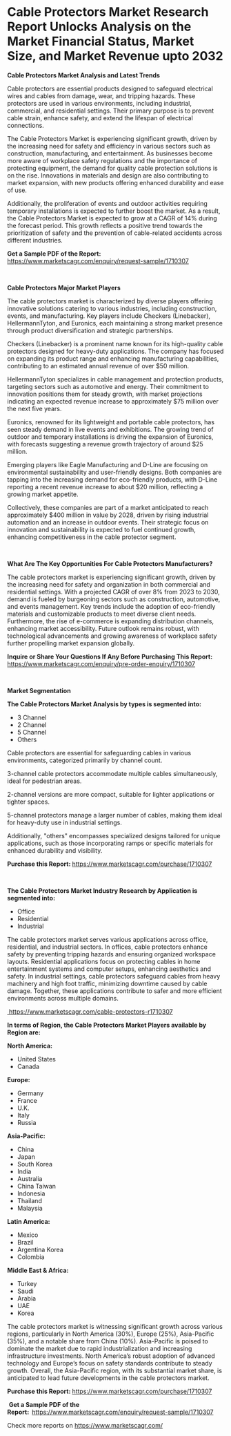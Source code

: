 <p><h1>Cable Protectors Market Research Report Unlocks Analysis on the Market Financial Status, Market Size, and Market Revenue upto 2032</h1></p><p><strong>Cable Protectors Market Analysis and Latest Trends</strong></p>
<p><p>Cable protectors are essential products designed to safeguard electrical wires and cables from damage, wear, and tripping hazards. These protectors are used in various environments, including industrial, commercial, and residential settings. Their primary purpose is to prevent cable strain, enhance safety, and extend the lifespan of electrical connections.</p><p>The Cable Protectors Market is experiencing significant growth, driven by the increasing need for safety and efficiency in various sectors such as construction, manufacturing, and entertainment. As businesses become more aware of workplace safety regulations and the importance of protecting equipment, the demand for quality cable protection solutions is on the rise. Innovations in materials and design are also contributing to market expansion, with new products offering enhanced durability and ease of use.</p><p>Additionally, the proliferation of events and outdoor activities requiring temporary installations is expected to further boost the market. As a result, the Cable Protectors Market is expected to grow at a CAGR of 14% during the forecast period. This growth reflects a positive trend towards the prioritization of safety and the prevention of cable-related accidents across different industries.</p></p>
<p><strong>Get a Sample PDF of the Report:&nbsp;</strong> <a href="https://www.marketscagr.com/enquiry/request-sample/1710307?utm_campaign=2526&utm_medium=2&utm_source=Github&utm_content=ia&utm_term=27032025&utm_id=cable-protectors">https://www.marketscagr.com/enquiry/request-sample/1710307</a></p>
<p>&nbsp;</p>
<p><strong>Cable Protectors Major Market Players</strong></p>
<p><p>The cable protectors market is characterized by diverse players offering innovative solutions catering to various industries, including construction, events, and manufacturing. Key players include Checkers (Linebacker), HellermannTyton, and Euronics, each maintaining a strong market presence through product diversification and strategic partnerships.</p><p>Checkers (Linebacker) is a prominent name known for its high-quality cable protectors designed for heavy-duty applications. The company has focused on expanding its product range and enhancing manufacturing capabilities, contributing to an estimated annual revenue of over $50 million.</p><p>HellermannTyton specializes in cable management and protection products, targeting sectors such as automotive and energy. Their commitment to innovation positions them for steady growth, with market projections indicating an expected revenue increase to approximately $75 million over the next five years.</p><p>Euronics, renowned for its lightweight and portable cable protectors, has seen steady demand in live events and exhibitions. The growing trend of outdoor and temporary installations is driving the expansion of Euronics, with forecasts suggesting a revenue growth trajectory of around $25 million.</p><p>Emerging players like Eagle Manufacturing and D-Line are focusing on environmental sustainability and user-friendly designs. Both companies are tapping into the increasing demand for eco-friendly products, with D-Line reporting a recent revenue increase to about $20 million, reflecting a growing market appetite.</p><p>Collectively, these companies are part of a market anticipated to reach approximately $400 million in value by 2028, driven by rising industrial automation and an increase in outdoor events. Their strategic focus on innovation and sustainability is expected to fuel continued growth, enhancing competitiveness in the cable protector segment.</p></p>
<p>&nbsp;</p>
<p><strong>What Are The Key Opportunities For Cable Protectors Manufacturers?</strong></p>
<p><p>The cable protectors market is experiencing significant growth, driven by the increasing need for safety and organization in both commercial and residential settings. With a projected CAGR of over 8% from 2023 to 2030, demand is fueled by burgeoning sectors such as construction, automotive, and events management. Key trends include the adoption of eco-friendly materials and customizable products to meet diverse client needs. Furthermore, the rise of e-commerce is expanding distribution channels, enhancing market accessibility. Future outlook remains robust, with technological advancements and growing awareness of workplace safety further propelling market expansion globally.</p></p>
<p><strong>Inquire or Share Your Questions If Any Before Purchasing This Report:</strong> <a href="https://www.marketscagr.com/enquiry/pre-order-enquiry/1710307?utm_campaign=2526&utm_medium=2&utm_source=Github&utm_content=ia&utm_term=27032025&utm_id=cable-protectors">https://www.marketscagr.com/enquiry/pre-order-enquiry/1710307</a></p>
<p>&nbsp;</p>
<p><strong>Market Segmentation</strong></p>
<p><strong>The Cable Protectors Market Analysis by types is segmented into:</strong></p>
<p><ul><li>3 Channel</li><li>2 Channel</li><li>5 Channel</li><li>Others</li></ul></p>
<p><p>Cable protectors are essential for safeguarding cables in various environments, categorized primarily by channel count. </p><p>3-channel cable protectors accommodate multiple cables simultaneously, ideal for pedestrian areas. </p><p>2-channel versions are more compact, suitable for lighter applications or tighter spaces. </p><p>5-channel protectors manage a larger number of cables, making them ideal for heavy-duty use in industrial settings. </p><p>Additionally, "others" encompasses specialized designs tailored for unique applications, such as those incorporating ramps or specific materials for enhanced durability and visibility.</p></p>
<p><strong>Purchase this Report:&nbsp;</strong><a href="https://www.marketscagr.com/purchase/1710307?utm_campaign=2526&utm_medium=2&utm_source=Github&utm_content=ia&utm_term=27032025&utm_id=cable-protectors">https://www.marketscagr.com/purchase/1710307</a></p>
<p>&nbsp;</p>
<p><strong>The Cable Protectors Market Industry Research by Application is segmented into:</strong></p>
<p><ul><li>Office</li><li>Residential</li><li>Industrial</li></ul></p>
<p><p>The cable protectors market serves various applications across office, residential, and industrial sectors. In offices, cable protectors enhance safety by preventing tripping hazards and ensuring organized workspace layouts. Residential applications focus on protecting cables in home entertainment systems and computer setups, enhancing aesthetics and safety. In industrial settings, cable protectors safeguard cables from heavy machinery and high foot traffic, minimizing downtime caused by cable damage. Together, these applications contribute to safer and more efficient environments across multiple domains.</p></p>
<p><a href="https://www.marketscagr.com/cable-protectors-r1710307?utm_campaign=2526&utm_medium=2&utm_source=Github&utm_content=ia&utm_term=27032025&utm_id=cable-protectors">&nbsp;https://www.marketscagr.com/cable-protectors-r1710307</a></p>
<p><strong>In terms of Region, the Cable Protectors Market Players available by Region are:</strong></p>
<p>
    <p> <strong> North America: </strong>
        <ul>
            <li>United States</li>
            <li>Canada</li>
        </ul>
        </p> 
    <p> <strong> Europe: </strong>
        <ul>
            <li>Germany</li>
            <li>France</li>
            <li>U.K.</li>
            <li>Italy</li>
            <li>Russia</li>
        </ul>
        </p> 
    <p> <strong> Asia-Pacific: </strong>
        <ul>
            <li>China</li>
            <li>Japan</li>
            <li>South Korea</li>
            <li>India</li>
            <li>Australia</li>
            <li>China Taiwan</li>
            <li>Indonesia</li>
            <li>Thailand</li>
            <li>Malaysia</li>
        </ul>
        </p> 
    <p> <strong> Latin America: </strong>
        <ul>
            <li>Mexico</li>
            <li>Brazil</li>
            <li>Argentina Korea</li>
            <li>Colombia</li>
        </ul>
        </p> 
    <p> <strong> Middle East & Africa: </strong>
        <ul>
            <li>Turkey</li>
            <li>Saudi</li>
            <li>Arabia</li>
            <li>UAE</li>
            <li>Korea</li>
        </ul>
    </p>
    </p>
<p><p>The cable protectors market is witnessing significant growth across various regions, particularly in North America (30%), Europe (25%), Asia-Pacific (35%), and a notable share from China (10%). Asia-Pacific is poised to dominate the market due to rapid industrialization and increasing infrastructure investments. North America’s robust adoption of advanced technology and Europe’s focus on safety standards contribute to steady growth. Overall, the Asia-Pacific region, with its substantial market share, is anticipated to lead future developments in the cable protectors market.</p></p>
<p><strong>Purchase this Report: </strong><a href="https://www.marketscagr.com/purchase/1710307?utm_campaign=2526&utm_medium=2&utm_source=Github&utm_content=ia&utm_term=27032025&utm_id=cable-protectors">https://www.marketscagr.com/purchase/1710307</a></p>
<p>&nbsp;<strong>Get a Sample PDF of the Report:&nbsp;&nbsp;</strong><a href="https://www.marketscagr.com/enquiry/request-sample/1710307?utm_campaign=2526&utm_medium=2&utm_source=Github&utm_content=ia&utm_term=27032025&utm_id=cable-protectors">https://www.marketscagr.com/enquiry/request-sample/1710307</a></p>
<p><strong></strong></p>
<p>Check more reports on <a href="https://www.marketscagr.com/?utm_campaign=2526&utm_medium=2&utm_source=Github&utm_content=ia&utm_term=27032025&utm_id=cable-protectors">https://www.marketscagr.com/</a></p>